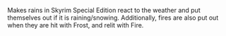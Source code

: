 Makes rains in Skyrim Special Edition react to the weather and put themselves out if it is raining/snowing.
Additionally, fires are also put out when they are hit with Frost, and relit with Fire.
